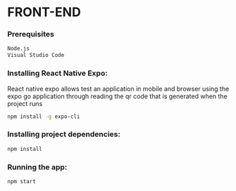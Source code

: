 # FRONT-END


### Prerequisites
```sh
Node.js
Visual Studio Code
```

### Installing React Native Expo:
React native expo allows test an application in mobile and browser using the expo go application through reading the qr code that is generated when the project runs


```sh
npm install -g expo-cli
```

### Installing project dependencies:
 
```sh
npm install
```
###   Running the app: 
```sh
npm start
```


